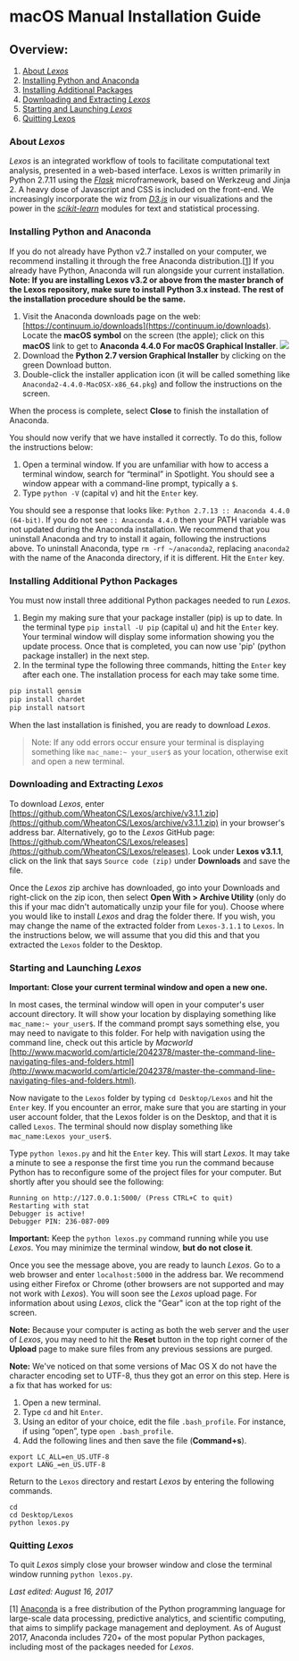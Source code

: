 # macOS Manual Installation Guide

## Overview:

1. [About *Lexos*](#about)
2. [Installing Python and Anaconda](#installing-anaconda)
3. [Installing Additional Packages](#installing-packages)
4. [Downloading and Extracting _Lexos_](#downloading-lexos)
5. [Starting and Launching _Lexos_](#starting-lexos)
6. [Quitting Lexos](#quitting-lexos)

### <a name='about-lexos'></a> About _Lexos_
_Lexos_ is an integrated workflow of tools to facilitate computational text analysis, presented in a web-based interface. Lexos is written primarily in Python 2.7.11 using the [*Flask*](http://flask.pocoo.org/) microframework, based on Werkzeug and Jinja 2. A heavy dose of Javascript and CSS is included on the front-end. We increasingly incorporate the wiz from [*D3.js*](http://d3js.org/) in our visualizations and the power in the [*scikit-learn*](http://scikit-learn.org/stable/) modules for text and statistical processing.

### <a name='installing-anaconda'></a>Installing Python and Anaconda
If you do not already have Python v2.7 installed on your computer, we recommend installing it through the free Anaconda distribution.[[1](#n1)] If you already have Python, Anaconda will run alongside your current installation. **Note: If you are installing Lexos v3.2 or above from the master branch of the Lexos repository, make sure to install Python 3.x instead. The rest of the installation procedure should be the same.**

1. Visit the Anaconda downloads page on the web: [https://continuum.io/downloads](https://continuum.io/downloads). Locate the **macOS symbol** on the screen (the apple); click on this **macOS** link to get to **Anaconda 4.4.0 For macOS Graphical Installer**. ![](installation-guide-images/installation-mac2.PNG)
2. Download the **Python 2.7 version Graphical Installer** by clicking on the green Download button.
3. Double-click the installer application icon (it will be called something like `Anaconda2-4.4.0-MacOSX-x86_64.pkg`) and follow the instructions on the screen.

When the process is complete, select **Close** to finish the installation of Anaconda.

You should now verify that we have installed it correctly. To do this, follow the instructions below:

1. Open a terminal window. If you are unfamiliar with how to access a terminal window, search for “terminal” in Spotlight. You should see a window appear with a command-line prompt, typically a `$`.
2. Type `python -V` (capital v) and hit the `Enter` key.

You should see a response that looks like: `Python 2.7.13 :: Anaconda 4.4.0 (64-bit)`. 
If you do not see `:: Anaconda 4.4.0` then your PATH variable was not updated during the Anaconda 
installation. We recommend that you uninstall Anaconda and try to install it again, following the 
instructions above. To uninstall Anaconda, type `rm -rf ~/anaconda2`, replacing `anaconda2` with the 
name of the Anaconda directory, if it is different. Hit the `Enter` key. 

### <a name='installing-packages'></a> Installing Additional Python Packages
You must now install three additional Python packages needed to run _Lexos_.
1. Begin my making sure that your package installer (pip) is up to date. In the terminal type `pip install -U pip` (capital u) and hit the `Enter` key. Your terminal window will display some information showing you the update process. Once that is completed, you can now use 'pip' (python package installer) in the next step.
2. In the terminal type the following three commands, hitting the `Enter` key after each one. The installation process for each may take some time.
```python
pip install gensim
pip install chardet
pip install natsort
```
When the last installation is finished, you are ready to download _Lexos_.

>Note: If any odd errors occur ensure your terminal is displaying something like `mac_name:~ your_user$` as your location, otherwise exit and open a new terminal.

### <a name='downloading-lexos'></a> Downloading and Extracting _Lexos_
To download _Lexos_, enter [https://github.com/WheatonCS/Lexos/archive/v3.1.1.zip](https://github.com/WheatonCS/Lexos/archive/v3.1.1.zip) in your browser's address bar. Alternatively, go to the _Lexos_ GitHub page: [https://github.com/WheatonCS/Lexos/releases](https://github.com/WheatonCS/Lexos/releases). Look under **Lexos v3.1.1**, click on the link that says `Source code (zip)` under **Downloads** and save the file.

Once the _Lexos_ zip archive has downloaded, go into your Downloads and right-click on the zip icon, then select **Open With > Archive Utility** (only do this if your mac didn't automatically unzip your file for you). Choose where you would like to install _Lexos_ and drag the folder there. If you wish, you may change the name of the extracted folder from `Lexos-3.1.1` to `Lexos`. In the instructions below, we will assume that you did this and that you extracted the `Lexos` folder to the Desktop.

### <a name='starting-lexos'></a> Starting and Launching _Lexos_
**Important: Close your current terminal window and open a new one.**

In most cases, the terminal window will open in your computer's user account directory. It will show your location by displaying something like `mac_name:~ your_user$`. If the command prompt says something else, you may need to navigate to this folder. For help with navigation using the command line, check out this article by _Macworld_ [http://www.macworld.com/article/2042378/master-the-command-line-navigating-files-and-folders.html](http://www.macworld.com/article/2042378/master-the-command-line-navigating-files-and-folders.html).

Now navigate to the `Lexos` folder by typing `cd Desktop/Lexos` and hit the `Enter` key. If you encounter an error, make sure that you are starting in your user account folder, that the Lexos folder is on the Desktop, and that it is called `Lexos`. The terminal should now display something like `mac_name:Lexos your_user$`.

Type `python lexos.py` and hit the `Enter` key. This will start _Lexos_. It may take a minute to see a response the first time you run the command because Python has to reconfigure some of the project files for your computer. But shortly after you should see the following:
```
Running on http://127.0.0.1:5000/ (Press CTRL+C to quit)
Restarting with stat
Debugger is active!
Debugger PIN: 236-087-009
```
**Important:** Keep the `python lexos.py` command running while you use _Lexos_. You may minimize the terminal window, **but do not close it**.

Once you see the message above, you are ready to launch _Lexos_. Go to a web browser and enter `localhost:5000` in the address bar. We recommend using either Firefox or Chrome (other browsers are not supported and may not work with _Lexos_). You will soon see the _Lexos_ upload page. For information about using _Lexos_, click the "Gear" icon at the top right of the screen.

**Note:** Because your computer is acting as both the web server and the user of _Lexos_, you may need to hit the **Reset** button in the top right corner of the **Upload** page to make sure files from any previous sessions are purged.

**Note:** We've noticed on that some versions of Mac OS X do not have the character encoding set to UTF-8, thus they got an error on this step. Here is a fix that has worked for us:

1. Open a new terminal.
2. Type `cd` and hit `Enter`.
3. Using an editor of your choice, edit the file `.bash_profile`. For instance, if using “open”, type `open .bash_profile`.
4. Add the following lines and then save the file (**Command+s**).
```
export LC_ALL=en_US.UTF-8
export LANG_=en_US.UTF-8
```
Return to the `Lexos` directory and restart _Lexos_ by entering the following commands.
```
cd
cd Desktop/Lexos
python lexos.py
```

### <a name='quitting-lexos'></a> Quitting _Lexos_
To quit _Lexos_ simply close your browser window and close the terminal window running `python lexos.py`.

_Last edited: August 16, 2017_

<a name='n1'></a>[1] [Anaconda](https://docs.continuum.io/anaconda/) is a free distribution of the Python programming language for large-scale data processing, predictive analytics, and scientific computing, that aims to simplify package management and deployment. As of August 2017, Anaconda includes 720+ of the most popular Python packages, including most of the packages needed for _Lexos_.